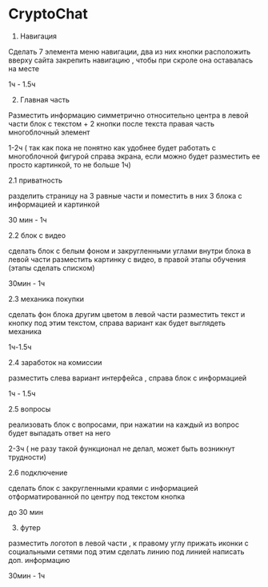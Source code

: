# CryptoChat

1. Навигация

Сделать 7 элемента меню навигации, два из них кнопки
расположить вверху сайта 
закрепить навигацию , чтобы при скроле она оставалась на месте

1ч - 1.5ч

2. Главная часть

Разместить информацию симметрично относительно центра
в левой части блок с текстом + 2 кнопки после текста
правая часть многоблочный элемент 

1-2ч ( так как пока не понятно как удобнее будет работать с многоблочной фигурой справа экрана, если можно будет разместить ее просто картинкой, то не больше 1ч)

2.1 приватность

разделить страницу на 3 равные части и поместить в них 3 блока с информацией и картинкой

30 мин - 1ч

2.2 блок с видео

сделать блок с белым фоном и закругленными углами
внутри блока в левой части разместить картинку с видео, в правой этапы обучения (этапы сделать списком)

30мин - 1ч

2.3 механика покупки

сделать фон блока другим цветом
в левой части разместить текст  и кнопку под этим текстом, справа вариант как будет выглядеть механика

1ч-1.5ч

2.4 заработок на комиссии

разместить слева вариант интерфейса , справа блок с информацией 

1ч - 1.5ч

2.5 вопросы

реализовать блок с вопросами, при нажатии на каждый из вопрос будет выпадать ответ на него

2-3ч ( не разу такой функционал не делал, может быть возникнут трудности)

2.6 подключение

сделать блок с закругленными краями с информацией отформатированной по центру
под текстом кнопка 

до 30 мин

3. футер

разместить логотоп в левой части , к правому углу прижать иконки с социальными сетями
под этим сделать линию
под линией написать доп. информацию

30мин - 1ч


